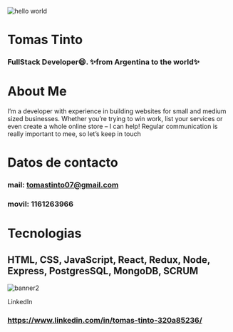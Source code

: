![hello world](https://user-images.githubusercontent.com/94464195/195352402-38c970e7-575f-480d-a62f-8eb8fa0422d7.png)

# Tomas Tinto

### FullStack Developer😄. ✨from Argentina to the world✨


# About Me
I’m a developer with experience in building websites for small and medium sized businesses. Whether you’re trying to win work, list your services or even create a whole online store – I can help! Regular communication is really important to mee, so let’s keep in touch

# Datos de contacto
### mail: tomastinto07@gmail.com
### movil: 1161263966

# Tecnologias
## HTML, CSS, JavaScript, React, Redux, Node, Express, PostgresSQL, MongoDB, SCRUM
![banner2](https://user-images.githubusercontent.com/94464195/195352058-041a4a8a-96d3-4c9e-985e-233c0bf59751.jpeg)

LinkedIn
### https://www.linkedin.com/in/tomas-tinto-320a85236/


<!--
**TomasTinto1234/TomasTinto1234** is a ✨ _special_ ✨ repository because its `README.md` (this file) appears on your GitHub profile.

Here are some ideas to get you started:

- 🔭 I’m currently working on ...
- 🌱 I’m currently learning ...
- 👯 I’m looking to collaborate on ...
- 🤔 I’m looking for help with ...
- 💬 Ask me about ...
- 📫 How to reach me: ...
- 😄 Pronouns: ...
- ⚡ Fun fact: ...
-->
